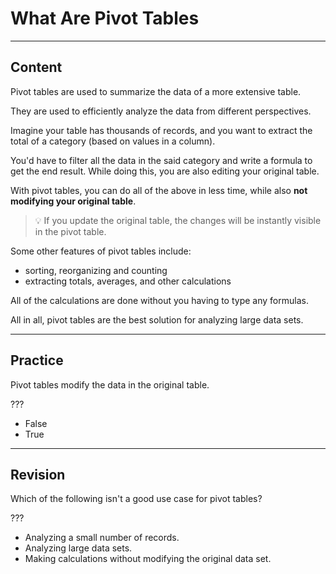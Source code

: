 ﻿---
author: Stefan-Stojanovic

type: normal

category: how to

---

# What Are Pivot Tables

---
## Content

Pivot tables are used to summarize the data of a more extensive table.

They are used to efficiently analyze the data from different perspectives.

Imagine your table has thousands of records, and you want to extract the total of a category (based on values in a column).

You'd have to filter all the data in the said category and write a formula to get the end result. While doing this, you are also editing your original table.

With pivot tables, you can do all of the above in less time, while also **not modifying your original table**.

> 💡 If you update the original table, the changes will be instantly visible in the pivot table.

Some other features of pivot tables include:
- sorting, reorganizing and counting
- extracting totals, averages, and other calculations

All of the calculations are done without you having to type any formulas.

All in all, pivot tables are the best solution for analyzing large data sets.

---
## Practice

Pivot tables modify the data in the original table.

???

- False
- True

---
## Revision

Which of the following isn't a good use case for pivot tables?

???

- Analyzing a small number of records.
- Analyzing large data sets.
- Making calculations without modifying the original data set.
